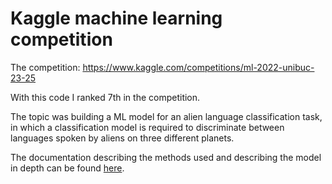# Kaggle machine learning competition

The competition: https://www.kaggle.com/competitions/ml-2022-unibuc-23-25

With this code I ranked 7th in the competition.

The topic was building a ML model for an alien language classification task,
in which a classification model is required to discriminate between languages spoken by aliens on three different planets.

The documentation describing the methods used and describing the model in depth can be found [here](documentation.pdf).
